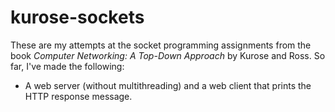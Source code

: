 # kurose-sockets

These are my attempts at the socket programming assignments from the book <i>Computer Networking: A Top-Down Approach</i> by Kurose and Ross. So far, I've made the following:
- A web server (without multithreading) and a web client that prints the HTTP response message.
